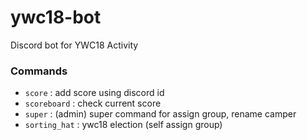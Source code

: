 # ywc18-bot
Discord bot for YWC18 Activity

### Commands
- `score` : add score using discord id
- `scoreboard` : check current score 
- `super` : (admin) super command for assign group, rename camper
- `sorting_hat` : ywc18 election (self assign group)
